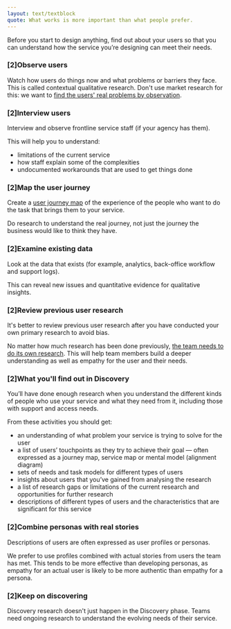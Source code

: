 ```yaml
---
layout: text/textblock
quote: What works is more important than what people prefer.
---
```


Before you start to design anything, find out about your users so that you can understand how the service you’re designing can meet their needs.

### [2]Observe users

Watch how users do things now and what problems or barriers they face. This is called contextual qualitative research. Don't use market research for this: we want to [find the users' real problems by observation](https://www.dta.gov.au/blog/i-want-a-pony/).

### [2]Interview users

Interview and observe frontline service staff (if your agency has them).

This will help you to understand:
 - limitations of the current service
 - how staff explain some of the complexities
 - undocumented workarounds that are used to get things done

### [2]Map the user journey

Create a [user journey map](https://designnotes.blog.gov.uk/2016/04/21/how-to-make-a-user-journey-map/) of the experience of the people who want to do the task that brings them to your service.

Do research to understand the real journey, not just the journey the business would like to think they have.

### [2]Examine existing data

Look at the data that exists (for example, analytics, back-office workflow and support logs).

This can reveal new issues and quantitative evidence for qualitative insights.

### [2]Review previous user research

It's better to review previous user research after you have conducted your own primary research to avoid bias.

No matter how much research has been done previously, [the team needs to do its own research](http://www.andybudd.com/archives/2017/05/the_real_value_of_original_research/). This will help team members build a deeper understanding as well as empathy for the user and their needs.

### [2]What you'll find out in Discovery

You’ll have done enough research when you understand the different kinds of people who use your service and what they need from it, including those with support and access needs.

From these activities you should get:
- an understanding of what problem your service is trying to solve for the user
- a list of users’ touchpoints as they try to achieve their goal — often expressed as a journey map, service map or mental model (alignment diagram)
- sets of needs and task models for different types of users
- insights about users that you’ve gained from analysing the research
- a list of research gaps or limitations of the current research and opportunities for further research
- descriptions of different types of users and the characteristics that are significant for this service

### [2]Combine personas with real stories

Descriptions of users are often expressed as user profiles or personas.

We prefer to use profiles combined with actual stories from users the team has met. This tends to be more effective than developing personas, as empathy for an actual user is likely to be more authentic than empathy for a persona.

### [2]Keep on discovering

Discovery research doesn't just happen in the Discovery phase. Teams need ongoing research to understand the evolving needs of their service.

